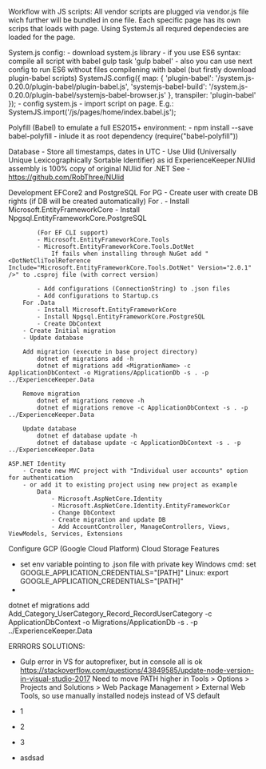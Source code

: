 
Workflow with JS scripts:
All vendor scripts are plugged via vendor.js file wich further will be bundled in one file.
Each specific page has its own scrips that loads with page. Using SystemJs all requred dependecies are loaded for the page.

System.js config:
	- download system.js library
	- if you use ES6 syntax: compile all script with babel gulp task 'gulp babel'
		- also you can use next config to run ES6 without files compilening with babel (but firstly download plugin-babel scripts)
			SystemJS.config({
				map: {
					'plugin-babel': '/system.js-0.20.0/plugin-babel/plugin-babel.js',
					'systemjs-babel-build': '/system.js-0.20.0/plugin-babel/systemjs-babel-browser.js'
				},
				transpiler: 'plugin-babel'
			});
	- config system.js
	- import script on page. E.g.:
		SystemJS.import('/js/pages/home/index.babel.js');

Polyfill (Babel) to emulate a full ES2015+ environment:
	- npm install --save babel-polyfill
	- inlude it as root dependency (require("babel-polyfill"))


Database
	- Store all timestamps, dates in UTC
	- Use Ulid (Universally Unique Lexicographically Sortable Identifier) as id
		ExperienceKeeper.NUlid assembly is 100% copy of original NUlid for .NET
		See - https://github.com/RobThree/NUlid


Development
	EFCore2 and PostgreSQL
		For PG
			- Create user with create DB rights (if DB will be created automatically)
		For .
			- Install Microsoft.EntityFrameworkCore
			- Install Npgsql.EntityFrameworkCore.PostgreSQL

			(For EF CLI support)
			- Microsoft.EntityFrameworkCore.Tools
			- Microsoft.EntityFrameworkCore.Tools.DotNet
				If fails when installing through NuGet add "<DotNetCliToolReference Include="Microsoft.EntityFrameworkCore.Tools.DotNet" Version="2.0.1" />" to .csproj file (with correct version)

			- Add configurations (ConnectionString) to .json files
			- Add configurations to Startup.cs
		For .Data
			- Install Microsoft.EntityFrameworkCore
			- Install Npgsql.EntityFrameworkCore.PostgreSQL
			- Create DbContext
		- Create Initial migration
		- Update database

		Add migration (execute in base project directory)
			dotnet ef migrations add -h
			dotnet ef migrations add <MigrationName> -c ApplicationDbContext -o Migrations/ApplicationDb -s . -p ../ExperienceKeeper.Data
		
		Remove migration
			dotnet ef migrations remove -h
			dotnet ef migrations remove -c ApplicationDbContext -s . -p ../ExperienceKeeper.Data

		Update database
			dotnet ef database update -h
			dotnet ef database update -c ApplicationDbContext -s . -p ../ExperienceKeeper.Data

	ASP.NET Identity
		- Create new MVC project with "Individual user accounts" option for authentication 
		- or add it to existing project using new project as example
			Data
				- Microsoft.AspNetCore.Identity
				- Microsoft.AspNetCore.Identity.EntityFrameworkCor
				- Change DbContext
				- Create migration and update DB
				- Add AccountController, ManageControllers, Views, ViewModels, Services, Extensions

Configure GCP (Google Cloud Platform) Cloud Storage Features
 - set env variable pointing to .json file with private key
	Windows cmd:
 		set GOOGLE_APPLICATION_CREDENTIALS="[PATH]"
	Linux:
		export GOOGLE_APPLICATION_CREDENTIALS="[PATH]"
 - 



dotnet ef migrations add Add_Category_UserCategory_Record_RecordUserCategory -c ApplicationDbContext -o Migrations/ApplicationDb -s . -p ../ExperienceKeeper.Data


 ERRRORS SOLUTIONS:
   - Gulp error in VS for autoprefixer, but in console all is ok
     https://stackoverflow.com/questions/43849585/update-node-version-in-visual-studio-2017
     Need to move PATH higher in Tools > Options > Projects and Solutions > Web Package Management > External Web Tools, so use manually installed nodejs instead of VS default


- 1
- 2
- 3
- asdsad